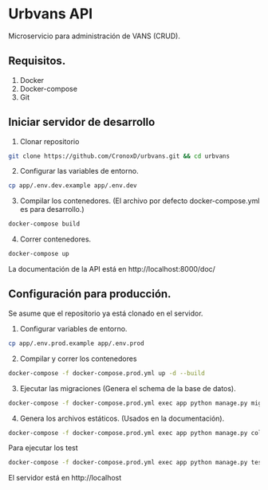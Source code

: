 # Urbvans API
Microservicio para administración de VANS (CRUD).

## Requisitos.
1. Docker
2. Docker-compose
3. Git

## Iniciar servidor de desarrollo

1. Clonar repositorio
```bash
git clone https://github.com/CronoxD/urbvans.git && cd urbvans
```

2. Configurar las variables de entorno.
```bash
cp app/.env.dev.example app/.env.dev
```

3. Compilar los contenedores. (El archivo por defecto docker-compose.yml es para desarrollo.)
```bash
docker-compose build
```

4. Correr contenedores.
```bash
docker-compose up
```

La documentación de la API está en http://localhost:8000/doc/

## Configuración para producción.
Se asume que el repositorio ya está clonado en el servidor.

1. Configurar variables de entorno.
```bash
cp app/.env.prod.example app/.env.prod
```

2. Compilar y correr los contenedores
```bash
docker-compose -f docker-compose.prod.yml up -d --build
```

3. Ejecutar las migraciones (Genera el schema de la base de datos).
```bash
docker-compose -f docker-compose.prod.yml exec app python manage.py migrate --noinput
```

4. Genera los archivos estáticos. (Usados en la documentación).
```bash
docker-compose -f docker-compose.prod.yml exec app python manage.py collectstatic --no-input --clear
```

Para ejecutar los test
```bash
docker-compose -f docker-compose.prod.yml exec app python manage.py test
```
El servidor está en http://localhost
